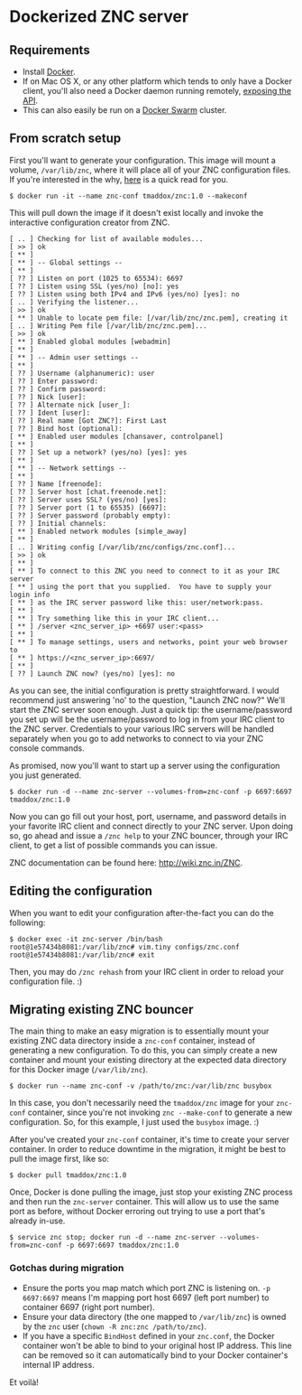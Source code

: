 # Dockerized ZNC server

## Requirements

* Install [Docker](https://docs.docker.com/).
* If on Mac OS X, or any other platform which tends to only have a Docker client, you'll also need a Docker daemon running remotely, [exposing the API](https://docs.docker.com/reference/api/docker_remote_api_v1.19/).
* This can also easily be run on a [Docker Swarm](https://docs.docker.com/swarm/) cluster.

## From scratch setup
First you'll want to generate your configuration. This image will mount a volume, `/var/lib/znc`, where it will place all of your ZNC configuration files. If you're interested in the why, [here](https://docs.docker.com/userguide/dockervolumes/) is a quick read for you.

```
$ docker run -it --name znc-conf tmaddox/znc:1.0 --makeconf
```

This will pull down the image if it doesn't exist locally and invoke the interactive configuration creator from ZNC.

```
[ .. ] Checking for list of available modules...
[ >> ] ok
[ ** ]
[ ** ] -- Global settings --
[ ** ]
[ ?? ] Listen on port (1025 to 65534): 6697
[ ?? ] Listen using SSL (yes/no) [no]: yes
[ ?? ] Listen using both IPv4 and IPv6 (yes/no) [yes]: no
[ .. ] Verifying the listener...
[ >> ] ok
[ ** ] Unable to locate pem file: [/var/lib/znc/znc.pem], creating it
[ .. ] Writing Pem file [/var/lib/znc/znc.pem]...
[ >> ] ok
[ ** ] Enabled global modules [webadmin]
[ ** ]
[ ** ] -- Admin user settings --
[ ** ]
[ ?? ] Username (alphanumeric): user
[ ?? ] Enter password:
[ ?? ] Confirm password:
[ ?? ] Nick [user]:
[ ?? ] Alternate nick [user_]:
[ ?? ] Ident [user]:
[ ?? ] Real name [Got ZNC?]: First Last
[ ?? ] Bind host (optional):
[ ** ] Enabled user modules [chansaver, controlpanel]
[ ** ]
[ ?? ] Set up a network? (yes/no) [yes]: yes
[ ** ]
[ ** ] -- Network settings --
[ ** ]
[ ?? ] Name [freenode]:
[ ?? ] Server host [chat.freenode.net]:
[ ?? ] Server uses SSL? (yes/no) [yes]:
[ ?? ] Server port (1 to 65535) [6697]:
[ ?? ] Server password (probably empty):
[ ?? ] Initial channels:
[ ** ] Enabled network modules [simple_away]
[ ** ]
[ .. ] Writing config [/var/lib/znc/configs/znc.conf]...
[ >> ] ok
[ ** ]
[ ** ] To connect to this ZNC you need to connect to it as your IRC server
[ ** ] using the port that you supplied.  You have to supply your login info
[ ** ] as the IRC server password like this: user/network:pass.
[ ** ]
[ ** ] Try something like this in your IRC client...
[ ** ] /server <znc_server_ip> +6697 user:<pass>
[ ** ]
[ ** ] To manage settings, users and networks, point your web browser to
[ ** ] https://<znc_server_ip>:6697/
[ ** ]
[ ?? ] Launch ZNC now? (yes/no) [yes]: no
```

As you can see, the initial configuration is pretty straightforward. I would recommend just answering 'no' to the question, "Launch ZNC now?" We'll start the ZNC server soon enough. Just a quick tip: the username/password you set up will be the username/password to log in from your IRC client to the ZNC server. Credentials to your various IRC servers will be handled separately when you go to add networks to connect to via your ZNC console commands.

As promised, now you'll want to start up a server using the configuration you just generated.

```
$ docker run -d --name znc-server --volumes-from=znc-conf -p 6697:6697 tmaddox/znc:1.0
```

Now you can go fill out your host, port, username, and password details in your favorite IRC client and connect directly to your ZNC server. Upon doing so, go ahead and issue a `/znc help` to your ZNC bouncer, through your IRC client, to get a list of possible commands you can issue.

ZNC documentation can be found here: http://wiki.znc.in/ZNC.

## Editing the configuration

When you want to edit your configuration after-the-fact you can do the following:

```
$ docker exec -it znc-server /bin/bash
root@1e57434b8081:/var/lib/znc# vim.tiny configs/znc.conf
root@1e57434b8081:/var/lib/znc# exit
```

Then, you may do `/znc rehash` from your IRC client in order to reload your configuration file. :)

## Migrating existing ZNC bouncer

The main thing to make an easy migration is to essentially mount your existing ZNC data directory inside a `znc-conf` container, instead of generating a new configuration. To do this, you can simply create a new container and mount your existing directory at the expected data directory for this Docker image (`/var/lib/znc`).

```
$ docker run --name znc-conf -v /path/to/znc:/var/lib/znc busybox
```

In this case, you don't necessarily need the `tmaddox/znc` image for your `znc-conf` container, since you're not invoking `znc --make-conf` to generate a new configuration. So, for this example, I just used the `busybox` image. :)

After you've created your `znc-conf` container, it's time to create your server container. In order to reduce downtime in the migration, it might be best to pull the image first, like so:

```
$ docker pull tmaddox/znc:1.0
```

Once, Docker is done pulling the image, just stop your existing ZNC process and then run the `znc-server` container. This will allow us to use the same port as before, without Docker erroring out trying to use a port that's already in-use.

```
$ service znc stop; docker run -d --name znc-server --volumes-from=znc-conf -p 6697:6697 tmaddox/znc:1.0
```

### Gotchas during migration

* Ensure the ports you map match which port ZNC is listening on. `-p 6697:6697` means I'm mapping port host 6697 (left port number) to container 6697 (right port number).
* Ensure your data directory (the one mapped to `/var/lib/znc`) is owned by the `znc` user (`chown -R znc:znc /path/to/znc`).
* If you have a specific `BindHost` defined in your `znc.conf`, the Docker container won't be able to bind to your original host IP address. This line can be removed so it can automatically bind to your Docker container's internal IP address.

Et voilà!
